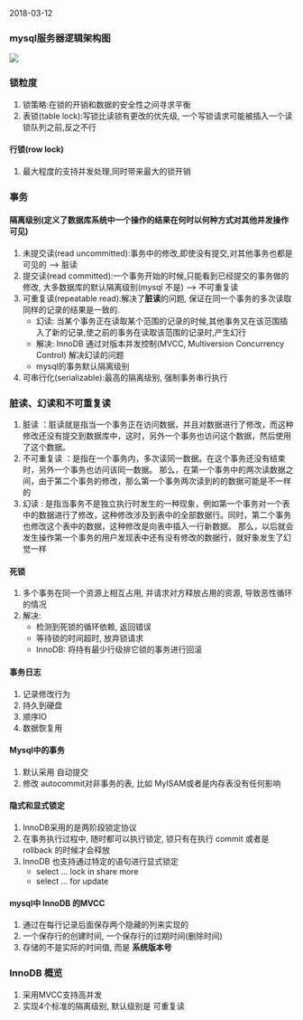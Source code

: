 2018-03-12

### mysql服务器逻辑架构图
![](https://github.com/t734070824/tq.java/blob/master/tq.java.mysql/src/main/java/_high_performance_mysql_3nd/_1_framework_history/1.jpg?raw=true)

### 锁粒度
1. 锁策略:在锁的开销和数据的安全性之间寻求平衡
2. 表锁(table lock):写锁比读锁有更改的优先级, 一个写锁请求可能被插入一个读锁队列之前,反之不行

#### 行锁(row lock)
1. 最大程度的支持并发处理,同时带来最大的锁开销


### 事务

#### 隔离级别(定义了数据库系统中一个操作的结果在何时以何种方式对其他并发操作可见)
1. 未提交读(read uncommitted):事务中的修改,即使没有提交,对其他事务也都是可见的 --> 脏读
2. 提交读(read committed):一个事务开始的时候,只能看到已经提交的事务做的修改, 大多数据库的默认隔离级别(mysql 不是) --> 不可重复读
3. 可重复读(repeatable read):解决了**脏读**的问题, 保证在同一个事务的多次读取同样的记录的结果是一致的.
    - 幻读: 当某个事务正在读取某个范围的记录的时候,其他事务又在该范围插入了新的记录,使之前的事务在读取该范围的记录时,产生幻行
    - 解决: InnoDB 通过对版本并发控制(MVCC, Multiversion Concurrency Control) 解决幻读的问题
    - mysql的事务默认隔离级别
4. 可串行化(serializable):最高的隔离级别, 强制事务串行执行

### 脏读、幻读和不可重复读
1. 脏读 ：脏读就是指当一个事务正在访问数据，并且对数据进行了修改，而这种修改还没有提交到数据库中，这时，另外一个事务也访问这个数据，然后使用了这个数据。
2. 不可重复读 ：是指在一个事务内，多次读同一数据。在这个事务还没有结束时，另外一个事务也访问该同一数据。
    那么，在第一个事务中的两次读数据之间，由于第二个事务的修改，那么第一个事务两次读到的的数据可能是不一样的
3. 幻读 : 是指当事务不是独立执行时发生的一种现象，例如第一个事务对一个表中的数据进行了修改，这种修改涉及到表中的全部数据行。同时，第二个事务也修改这个表中的数据，这种修改是向表中插入一行新数据。
    那么，以后就会发生操作第一个事务的用户发现表中还有没有修改的数据行，就好象发生了幻觉一样    

#### 死锁
1. 多个事务在同一个资源上相互占用, 并请求对方释放占用的资源, 导致恶性循环的情况
2. 解决:
    - 检测到死锁的循环依赖, 返回错误
    - 等待锁的时间超时, 放弃锁请求
    - InnoDB: 将持有最少行级排它锁的事务进行回滚
    
#### 事务日志
1. 记录修改行为
2. 持久到硬盘
3. 顺序IO
4. 数据恢复用

#### Mysql中的事务
1. 默认采用 自动提交        
2. 修改 autocommit对非事务的表, 比如 MyISAM或者是内存表没有任何影响

#### 隐式和显式锁定
1. InnoDB采用的是两阶段锁定协议
2. 在事务执行过程中, 随时都可以执行锁定, 锁只有在执行 commit 或者是 rollback 的时候才会释放
3. InnoDB 也支持通过特定的语句进行显式锁定
    - select ... lock in share more
    - select ... for update

#### mysql中 InnoDB 的MVCC
1. 通过在每行记录后面保存两个隐藏的列来实现的
2. 一个保存行的创建时间, 一个保存行的过期时间(删除时间)     
3. 存储的不是实际的时间值, 而是 **系统版本号**


### InnoDB 概览
1. 采用MVCC支持高并发
2. 实现4个标准的隔离级别, 默认级别是 可重复读

### 
